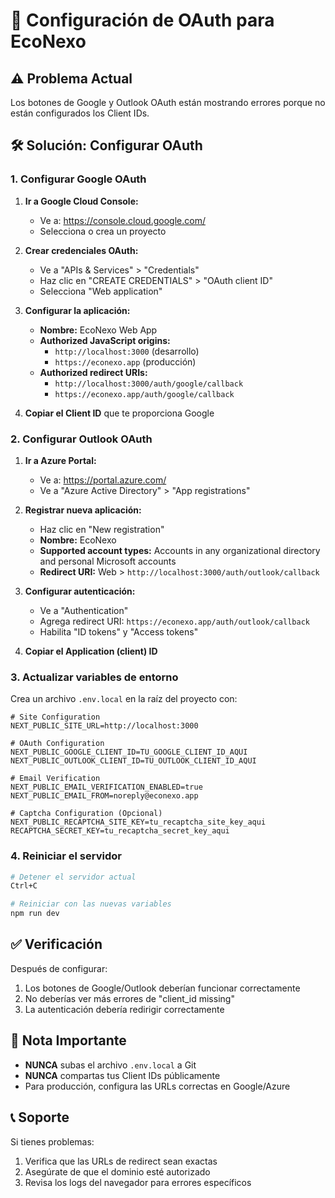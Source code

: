 # 🔐 Configuración de OAuth para EcoNexo

## ⚠️ **Problema Actual**
Los botones de Google y Outlook OAuth están mostrando errores porque no están configurados los Client IDs.

## 🛠️ **Solución: Configurar OAuth**

### 1. **Configurar Google OAuth**

1. **Ir a Google Cloud Console:**
   - Ve a: https://console.cloud.google.com/
   - Selecciona o crea un proyecto

2. **Crear credenciales OAuth:**
   - Ve a "APIs & Services" > "Credentials"
   - Haz clic en "CREATE CREDENTIALS" > "OAuth client ID"
   - Selecciona "Web application"

3. **Configurar la aplicación:**
   - **Nombre:** EcoNexo Web App
   - **Authorized JavaScript origins:**
     - `http://localhost:3000` (desarrollo)
     - `https://econexo.app` (producción)
   - **Authorized redirect URIs:**
     - `http://localhost:3000/auth/google/callback`
     - `https://econexo.app/auth/google/callback`

4. **Copiar el Client ID** que te proporciona Google

### 2. **Configurar Outlook OAuth**

1. **Ir a Azure Portal:**
   - Ve a: https://portal.azure.com/
   - Ve a "Azure Active Directory" > "App registrations"

2. **Registrar nueva aplicación:**
   - Haz clic en "New registration"
   - **Nombre:** EcoNexo
   - **Supported account types:** Accounts in any organizational directory and personal Microsoft accounts
   - **Redirect URI:** Web > `http://localhost:3000/auth/outlook/callback`

3. **Configurar autenticación:**
   - Ve a "Authentication"
   - Agrega redirect URI: `https://econexo.app/auth/outlook/callback`
   - Habilita "ID tokens" y "Access tokens"

4. **Copiar el Application (client) ID**

### 3. **Actualizar variables de entorno**

Crea un archivo `.env.local` en la raíz del proyecto con:

```env
# Site Configuration
NEXT_PUBLIC_SITE_URL=http://localhost:3000

# OAuth Configuration
NEXT_PUBLIC_GOOGLE_CLIENT_ID=TU_GOOGLE_CLIENT_ID_AQUI
NEXT_PUBLIC_OUTLOOK_CLIENT_ID=TU_OUTLOOK_CLIENT_ID_AQUI

# Email Verification
NEXT_PUBLIC_EMAIL_VERIFICATION_ENABLED=true
NEXT_PUBLIC_EMAIL_FROM=noreply@econexo.app

# Captcha Configuration (Opcional)
NEXT_PUBLIC_RECAPTCHA_SITE_KEY=tu_recaptcha_site_key_aqui
RECAPTCHA_SECRET_KEY=tu_recaptcha_secret_key_aqui
```

### 4. **Reiniciar el servidor**

```bash
# Detener el servidor actual
Ctrl+C

# Reiniciar con las nuevas variables
npm run dev
```

## ✅ **Verificación**

Después de configurar:
1. Los botones de Google/Outlook deberían funcionar correctamente
2. No deberías ver más errores de "client_id missing"
3. La autenticación debería redirigir correctamente

## 🚨 **Nota Importante**

- **NUNCA** subas el archivo `.env.local` a Git
- **NUNCA** compartas tus Client IDs públicamente
- Para producción, configura las URLs correctas en Google/Azure

## 📞 **Soporte**

Si tienes problemas:
1. Verifica que las URLs de redirect sean exactas
2. Asegúrate de que el dominio esté autorizado
3. Revisa los logs del navegador para errores específicos
